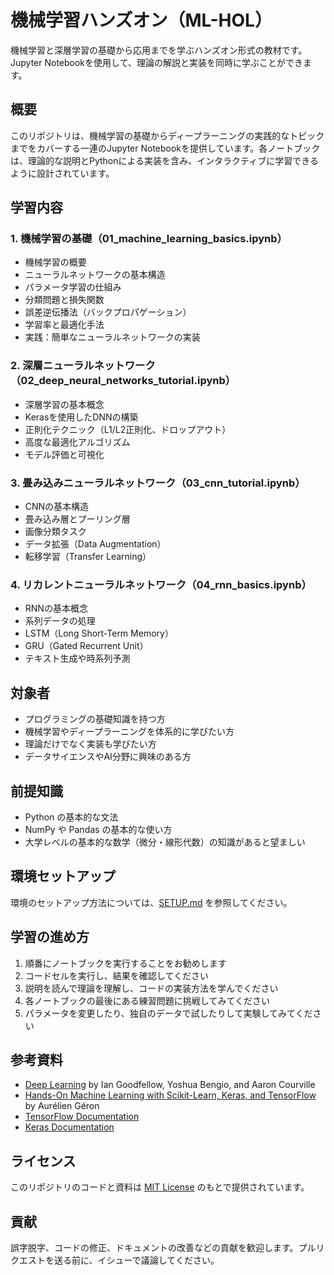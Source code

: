 # 機械学習ハンズオン（ML-HOL）

機械学習と深層学習の基礎から応用までを学ぶハンズオン形式の教材です。Jupyter Notebookを使用して、理論の解説と実装を同時に学ぶことができます。

## 概要

このリポジトリは、機械学習の基礎からディープラーニングの実践的なトピックまでをカバーする一連のJupyter Notebookを提供しています。各ノートブックは、理論的な説明とPythonによる実装を含み、インタラクティブに学習できるように設計されています。

## 学習内容

### 1. 機械学習の基礎（01_machine_learning_basics.ipynb）
- 機械学習の概要
- ニューラルネットワークの基本構造
- パラメータ学習の仕組み
- 分類問題と損失関数
- 誤差逆伝播法（バックプロパゲーション）
- 学習率と最適化手法
- 実践：簡単なニューラルネットワークの実装

### 2. 深層ニューラルネットワーク（02_deep_neural_networks_tutorial.ipynb）
- 深層学習の基本概念
- Kerasを使用したDNNの構築
- 正則化テクニック（L1/L2正則化、ドロップアウト）
- 高度な最適化アルゴリズム
- モデル評価と可視化

### 3. 畳み込みニューラルネットワーク（03_cnn_tutorial.ipynb）
- CNNの基本構造
- 畳み込み層とプーリング層
- 画像分類タスク
- データ拡張（Data Augmentation）
- 転移学習（Transfer Learning）

### 4. リカレントニューラルネットワーク（04_rnn_basics.ipynb）
- RNNの基本概念
- 系列データの処理
- LSTM（Long Short-Term Memory）
- GRU（Gated Recurrent Unit）
- テキスト生成や時系列予測

## 対象者

- プログラミングの基礎知識を持つ方
- 機械学習やディープラーニングを体系的に学びたい方
- 理論だけでなく実装も学びたい方
- データサイエンスやAI分野に興味のある方

## 前提知識

- Python の基本的な文法
- NumPy や Pandas の基本的な使い方
- 大学レベルの基本的な数学（微分・線形代数）の知識があると望ましい

## 環境セットアップ

環境のセットアップ方法については、[SETUP.md](SETUP.md) を参照してください。

## 学習の進め方

1. 順番にノートブックを実行することをお勧めします
2. コードセルを実行し、結果を確認してください
3. 説明を読んで理論を理解し、コードの実装方法を学んでください
4. 各ノートブックの最後にある練習問題に挑戦してみてください
5. パラメータを変更したり、独自のデータで試したりして実験してみてください

## 参考資料

- [Deep Learning](https://www.deeplearningbook.org/) by Ian Goodfellow, Yoshua Bengio, and Aaron Courville
- [Hands-On Machine Learning with Scikit-Learn, Keras, and TensorFlow](https://www.oreilly.com/library/view/hands-on-machine-learning/9781492032632/) by Aurélien Géron
- [TensorFlow Documentation](https://www.tensorflow.org/api_docs)
- [Keras Documentation](https://keras.io/api/)

## ライセンス

このリポジトリのコードと資料は [MIT License](LICENSE) のもとで提供されています。

## 貢献

誤字脱字、コードの修正、ドキュメントの改善などの貢献を歓迎します。プルリクエストを送る前に、イシューで議論してください。